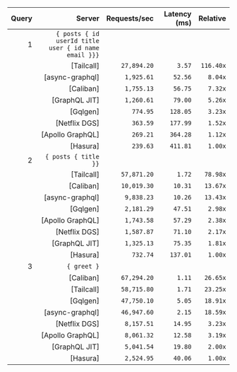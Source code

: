 <!-- PERFORMANCE_RESULTS_START -->

| Query | Server | Requests/sec | Latency (ms) | Relative |
|-------:|--------:|--------------:|--------------:|---------:|
| 1 | `{ posts { id userId title user { id name email }}}` |
|| [Tailcall] | `27,894.20` | `3.57` | `116.40x` |
|| [async-graphql] | `1,925.61` | `52.56` | `8.04x` |
|| [Caliban] | `1,755.13` | `56.75` | `7.32x` |
|| [GraphQL JIT] | `1,260.61` | `79.00` | `5.26x` |
|| [Gqlgen] | `774.95` | `128.05` | `3.23x` |
|| [Netflix DGS] | `363.59` | `177.99` | `1.52x` |
|| [Apollo GraphQL] | `269.21` | `364.28` | `1.12x` |
|| [Hasura] | `239.63` | `411.81` | `1.00x` |
| 2 | `{ posts { title }}` |
|| [Tailcall] | `57,871.20` | `1.72` | `78.98x` |
|| [Caliban] | `10,019.30` | `10.31` | `13.67x` |
|| [async-graphql] | `9,838.23` | `10.26` | `13.43x` |
|| [Gqlgen] | `2,181.29` | `47.51` | `2.98x` |
|| [Apollo GraphQL] | `1,743.58` | `57.29` | `2.38x` |
|| [Netflix DGS] | `1,587.87` | `71.10` | `2.17x` |
|| [GraphQL JIT] | `1,325.13` | `75.35` | `1.81x` |
|| [Hasura] | `732.74` | `137.01` | `1.00x` |
| 3 | `{ greet }` |
|| [Caliban] | `67,294.20` | `1.11` | `26.65x` |
|| [Tailcall] | `58,715.80` | `1.71` | `23.25x` |
|| [Gqlgen] | `47,750.10` | `5.05` | `18.91x` |
|| [async-graphql] | `46,947.60` | `2.15` | `18.59x` |
|| [Netflix DGS] | `8,157.51` | `14.95` | `3.23x` |
|| [Apollo GraphQL] | `8,061.32` | `12.58` | `3.19x` |
|| [GraphQL JIT] | `5,041.54` | `19.80` | `2.00x` |
|| [Hasura] | `2,524.95` | `40.06` | `1.00x` |

<!-- PERFORMANCE_RESULTS_END -->
